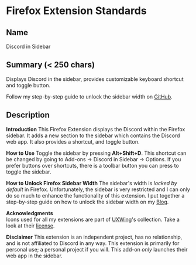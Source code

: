 # Firefox Extension Standards

## Name

Discord in Sidebar

## Summary (< 250 chars)

Displays Discord in the sidebar, provides customizable keyboard shortcut and toggle button.

Follow my step-by-step guide to unlock the sidebar width on <a href="https://gist.github.com/semanticdata/ee0bca4f3617241aa98da114653c0b08">GitHub</a>.

## Description

<b>Introduction</b>
This Firefox Extension displays the Discord within the Firefox sidebar. It adds a new section to the sidebar which contains the Discord web app. It also provides a shortcut, and toggle button.

<b>How to Use</b>
Toggle the sidebar by pressing <b>Alt+Shift+D</b>.
This shortcut can be changed by going to Add-ons -> Discord in Sidebar -> Options. If you prefer buttons over shortcuts, there is a toolbar button you can press to toggle the sidebar.

<b>How to Unlock Firefox Sidebar Width</b>
The sidebar's width is <i>locked by default</i> in Firefox. Unfortunately, the sidebar is very restricted and I can only do so much to enhance the functionality of this extension. I put together a step-by-step guide on how to unlock the sidebar width on my <a href="https://miguelpimentel.do/unlock-firefox-sidebar/">Blog</a>.

<b>Acknowledgments</b>  
Icons used for all my extensions are part of <a href="https://uxwing.com/">UXWing</a>'s collection. Take a look at their <a href="https://uxwing.com/license">license</a>.

<b>Disclaimer</b>
This extension is an independent project, has no relationship, and is not affiliated to Discord in any way. This extension is primarily for personal use; a personal project if you will. This add-on <i>only</i> launches their web app in the sidebar.
